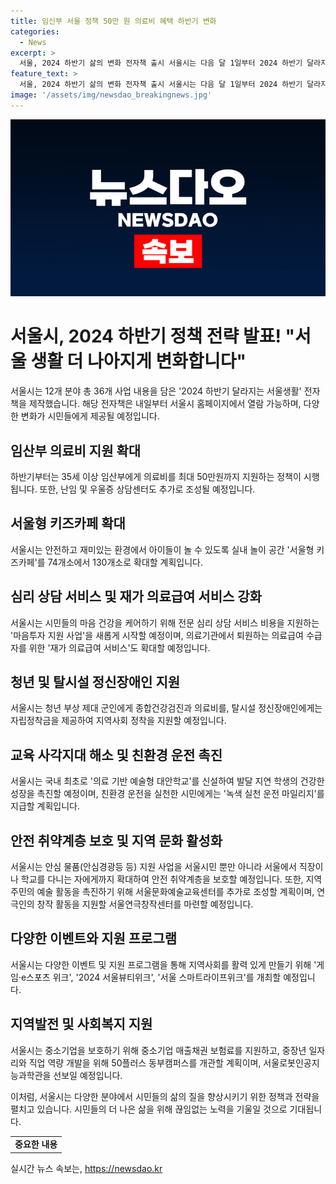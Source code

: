 ```yaml
---
title: 임신부 서울 정책 50만 원 의료비 혜택 하반기 변화
categories:
  - News
excerpt: >
  서울, 2024 하반기 삶의 변화 전자책 출시 서울시는 다음 달 1일부터 2024 하반기 달라지는 서울생활 전자책을 공개한다고 밝혔다. 이에 따라 35세 이상의 임산부에게 최대 50만 원의 의료비를 지원하는 사업이 추가될 예정이다. 또한, 실내 놀이 공간 서울형 키즈카페는 74개소에서 130개소로 확대되며, 난임·우울증 상담센터도 새롭게 조성될 예정이다. 이외에도 다양한 분야에서 시민들의 편의와 안전을 위한 다양한 사업들이 추진될 예정이다. (단어 수: 96)
feature_text: >
  서울, 2024 하반기 삶의 변화 전자책 출시 서울시는 다음 달 1일부터 2024 하반기 달라지는 서울생활 전자책을 공개한다고 밝혔다. 이에 따라 35세 이상의 임산부에게 최대 50만 원의 의료비를 지원하는 사업이 추가될 예정이다. 또한, 실내 놀이 공간 서울형 키즈카페는 74개소에서 130개소로 확대되며, 난임·우울증 상담센터도 새롭게 조성될 예정이다. 이외에도 다양한 분야에서 시민들의 편의와 안전을 위한 다양한 사업들이 추진될 예정이다. (단어 수: 96)
image: '/assets/img/newsdao_breakingnews.jpg'
---
```


<p><img src="/assets/img/newsdao_breakingnews.jpg" alt="pcversion 속보" /></p>

<h1>서울시, 2024 하반기 정책 전략 발표! "서울 생활 더 나아지게 변화합니다"</h1>

<p data-ke-size="size16">서울시는 12개 분야 총 36개 사업 내용을 담은 '2024 하반기 달라지는 서울생활' 전자책을 제작했습니다. 해당 전자책은 내일부터 서울시 홈페이지에서 열람 가능하며, 다양한 변화가 시민들에게 제공될 예정입니다.</p>

<h2 data-ke-size="size26">임산부 의료비 지원 확대</h2>

<p data-ke-size="size16">하반기부터는 35세 이상 임산부에게 의료비를 최대 50만원까지 지원하는 정책이 시행됩니다. 또한, 난임 및 우울증 상담센터도 추가로 조성될 예정입니다.</p>

<h2 data-ke-size="size26">서울형 키즈카페 확대</h2>

<p data-ke-size="size16">서울시는 안전하고 재미있는 환경에서 아이들이 놀 수 있도록 실내 놀이 공간 '서울형 키즈카페'를 74개소에서 130개소로 확대할 계획입니다.</p>

<h2 data-ke-size="size26">심리 상담 서비스 및 재가 의료급여 서비스 강화</h2>

<p data-ke-size="size16">서울시는 시민들의 마음 건강을 케어하기 위해 전문 심리 상담 서비스 비용을 지원하는 '마음투자 지원 사업'을 새롭게 시작할 예정이며, 의료기관에서 퇴원하는 의료급여 수급자를 위한 '재가 의료급여 서비스'도 확대할 예정입니다.</p>

<h2 data-ke-size="size26">청년 및 탈시설 정신장애인 지원</h2>

<p data-ke-size="size16">서울시는 청년 부상 제대 군인에게 종합건강검진과 의료비를, 탈시설 정신장애인에게는 자립정착금을 제공하여 지역사회 정착을 지원할 예정입니다.</p>

<h2 data-ke-size="size26">교육 사각지대 해소 및 친환경 운전 촉진</h2>

<p data-ke-size="size16">서울시는 국내 최초로 '의료 기반 예술형 대안학교'를 신설하여 발달 지연 학생의 건강한 성장을 촉진할 예정이며, 친환경 운전을 실천한 시민에게는 '녹색 실천 운전 마일리지'를 지급할 계획입니다.</p>

<h2 data-ke-size="size26">안전 취약계층 보호 및 지역 문화 활성화</h2>

<p data-ke-size="size16">서울시는 안심 물품(안심경광등 등) 지원 사업을 서울시민 뿐만 아니라 서울에서 직장이나 학교를 다니는 자에게까지 확대하여 안전 취약계층을 보호할 예정입니다. 또한, 지역 주민의 예술 활동을 촉진하기 위해 서울문화예술교육센터를 추가로 조성할 계획이며, 연극인의 창작 활동을 지원할 서울연극창작센터를 마련할 예정입니다.</p>

<h2 data-ke-size="size26">다양한 이벤트와 지원 프로그램</h2>

<p data-ke-size="size16">서울시는 다양한 이벤트 및 지원 프로그램을 통해 지역사회를 활력 있게 만들기 위해 '게임·e스포츠 위크', '2024 서울뷰티위크', '서울 스마트라이프위크'를 개최할 예정입니다.</p>

<h2 data-ke-size="size26">지역발전 및 사회복지 지원</h2>

<p data-ke-size="size16">서울시는 중소기업을 보호하기 위해 중소기업 매출채권 보험료를 지원하고, 중장년 일자리와 직업 역량 개발을 위해 50플러스 동부캠퍼스를 개관할 계획이며, 서울로봇인공지능과학관을 선보일 예정입니다.</p>

<p data-ke-size="size16">이처럼, 서울시는 다양한 분야에서 시민들의 삶의 질을 향상시키기 위한 정책과 전략을 펼치고 있습니다. 시민들의 더 나은 삶을 위해 끊임없는 노력을 기울일 것으로 기대됩니다.</p>

<table>
<tbody>
<tr>
<td style="text-align: center; height: 17px;"><b>중요한 내용</b></td>
</tr>
</tbody>
</table>
실시간 뉴스 속보는, <a href="https://newsdao.kr" rel="dofollow">https://newsdao.kr</a>



